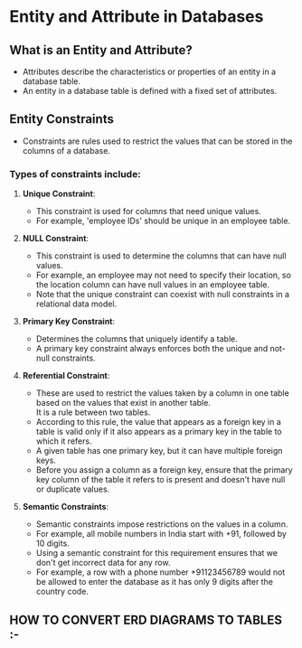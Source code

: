 # Entity and Attribute in Databases

## What is an Entity and Attribute?

- Attributes describe the characteristics or properties of an entity in a database table.  
- An entity in a database table is defined with a fixed set of attributes.

## Entity Constraints

- Constraints are rules used to restrict the values that can be stored in the columns of a database.
   
### Types of constraints include:

1. **Unique Constraint**:
   - This constraint is used for columns that need unique values.  
   - For example, 'employee IDs' should be unique in an employee table.

2. **NULL Constraint**:
   - This constraint is used to determine the columns that can have null values.  
   - For example, an employee may not need to specify their location, so the location column can have null values in an employee table.  
   - Note that the unique constraint can coexist with null constraints in a relational data model.

3. **Primary Key Constraint**:
   - Determines the columns that uniquely identify a table.  
   - A primary key constraint always enforces both the unique and not-null constraints.

4. **Referential Constraint**:
   - These are used to restrict the values taken by a column in one table based on the values that exist in another table.  
   It is a rule between two tables.  
   - According to this rule, the value that appears as a foreign key in a table is valid only if it also appears as a primary key in the table to which it refers.  
   - A given table has one primary key, but it can have multiple foreign keys.  
   - Before you assign a column as a foreign key, ensure that the primary key column of the table it refers to is present and doesn't have null or duplicate values.

5. **Semantic Constraints**: 
   - Semantic constraints impose restrictions on the values in a column.  
   - For example, all mobile numbers in India start with +91, followed by 10 digits.  
   - Using a semantic constraint for this requirement ensures that we don't get incorrect data for any row.  
   - For example, a row with a phone number +91123456789 would not be allowed to enter the database as it has only 9 digits after the country code.
  
## HOW TO CONVERT ERD DIAGRAMS TO TABLES :- 




